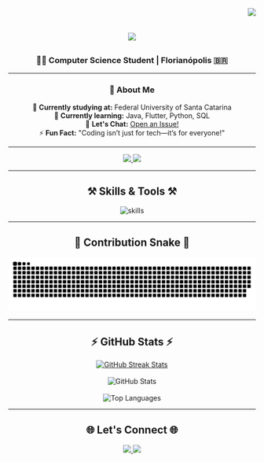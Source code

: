 <img align="right" src="https://visitor-badge.laobi.icu/badge?page_id=artherp.artherp" />

<h1 align="center">
    <img src="https://readme-typing-svg.herokuapp.com/?font=Fira+Code&size=30&duration=4000&color=00ADB5&center=true&vCenter=true&width=600&height=70&lines=Hello,+World!+🌍;I'm+Arthur+Erpen!+💻;Tech+Enthusiast!+🚀" />
</h1>

<h3 align="center">👨‍💻 Computer Science Student | Florianópolis 🇧🇷</h3>

---

<div align="center">
 
### 🌟 About Me
🔭 **Currently studying at:** Federal University of Santa Catarina  
🌱 **Currently learning:** Java, Flutter, Python, SQL  
💬 **Let's Chat:** [Open an Issue!](https://github.com/artherp/artherp/issues)  
⚡ **Fun Fact:** "Coding isn’t just for tech—it’s for everyone!"

</div>

---

<div align="center"> 
    <a href="mailto:a.erpen.contact@gmail.com">
        <img src="https://img.shields.io/badge/Gmail-333333?style=for-the-badge&logo=gmail&logoColor=red" />
    </a>
    <a href="https://www.linkedin.com/in/arthur-erpen-798804260/" target="_blank">
        <img src="https://img.shields.io/badge/LinkedIn-0077B5?style=for-the-badge&logo=linkedin&logoColor=white" />
    </a>
</div>

---

<h2 align="center">⚒️ Skills & Tools ⚒️</h2>
<div align="center">
    <img src="https://skillicons.dev/icons?i=java,html,css,javascript,flutter,figma,git,python&theme=dark" alt="skills"/>
</div>

---

<h2 align="center">🐍 Contribution Snake 🐍</h2>
<div align="center">
    <picture>
        <img src="https://raw.githubusercontent.com/artherp/artherp/output/github-contribution-grid-snake.svg" alt="GitHub Snake"/>
    </picture>
</div>

---

<h2 align="center">⚡ GitHub Stats ⚡</h2>
<div align="center">
  <a href="https://git.io/streak-stats">
    <img src="https://streak-stats.demolab.com?user=artherp&theme=radical&hide_border=true&border_radius=8" alt="GitHub Streak Stats" />
  </a>
  <br/><br/>
  <img src="https://github-readme-stats.vercel.app/api?username=artherp&show_icons=true&theme=radical&hide_border=true&border_radius=8" alt="GitHub Stats" />
  <br/><br/>
  <img src="https://github-readme-stats.vercel.app/api/top-langs/?username=artherp&layout=compact&theme=radical&hide_border=true&border_radius=8" alt="Top Languages" />
</div>

---

<h2 align="center">🌐 Let's Connect 🌐</h2>
<div align="center">
    <a href="mailto:a.erpen.contact@gmail.com">
        <img src="https://img.shields.io/badge/Email-333333?style=flat&logo=gmail&logoColor=red" />
    </a>
    <a href="https://www.linkedin.com/in/arthur-erpen-798804260/" target="_blank">
        <img src="https://img.shields.io/badge/LinkedIn-0077B5?style=flat&logo=linkedin&logoColor=white" />
    </a>
</div>
